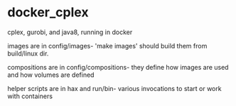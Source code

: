 # docker_cplex
cplex, gurobi, and java8, running in docker

images are in config/images- 'make images' should build them from build/linux dir.

compositions are in config/compositions- they define how images are used and how volumes are defined

helper scripts are in hax and run/bin- various invocations to start or work with containers
